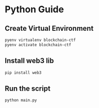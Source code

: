 # Python Guide

## Create Virtual Environment

```bash
pyenv virtualenv blockchain-ctf
pyenv activate blockchain-ctf
```

## Install web3 lib

```bash
pip install web3
```

## Run the script

```bash
python main.py
```
